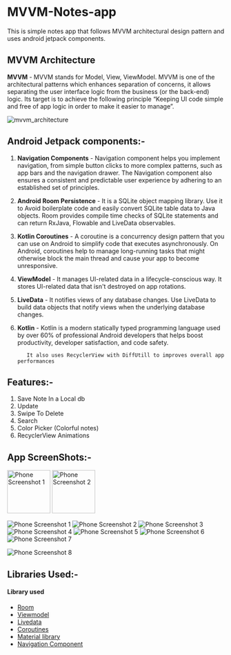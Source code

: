 # MVVM-Notes-app
This is simple notes app that follows MVVM architectural design pattern and uses android jetpack components.

## MVVM Architecture

__MVVM__ - MVVM stands for Model, View, ViewModel. MVVM is one of the architectural patterns which enhances separation of concerns, it allows separating the user interface logic from the business (or the back-end) logic. Its target is to achieve the following principle “Keeping UI code simple and free of app logic in order to make it easier to manage”.          


![mvvm_architecture](https://user-images.githubusercontent.com/60071765/94697016-50584e00-0355-11eb-924e-4ea28814b94e.png)


## Android Jetpack components:-
1. __Navigation Components__ - Navigation component helps you implement navigation, from simple button clicks to more complex patterns, such as app bars and the navigation drawer. The Navigation component also ensures a consistent and predictable user experience by adhering to an established set of principles.

2. __Android Room Persistence__ - It is a SQLite object mapping library. Use it to Avoid boilerplate code and easily convert SQLite table data to Java objects. Room provides compile time checks of SQLite statements and can return RxJava, Flowable and LiveData observables.

3. __Kotlin Coroutines__ - A coroutine is a concurrency design pattern that you can use on Android to simplify code that executes asynchronously. On Android, coroutines help to manage long-running tasks that might otherwise block the main thread and cause your app to become unresponsive.

4. __ViewModel__ - It manages UI-related data in a lifecycle-conscious way. It stores UI-related data that isn't destroyed on app rotations.

5. __LiveData__ - It notifies views of any database changes. Use LiveData to build data objects that notify views when the underlying database changes.

6. __Kotlin__ - Kotlin is a modern statically typed programming language used by over 60% of professional Android developers that helps boost productivity, developer satisfaction, and code safety.

          It also uses RecyclerView with DiffUtill to improves overall app performances

## Features:-
1. Save Note In a Local db
2. Update
3. Swipe To Delete
4. Search
5. Color Picker (Colorful notes)
5. RecyclerView Animations

## App ScreenShots:-

<!-- ![ezgif com-gif-maker](https://user-images.githubusercontent.com/60071765/94704102-302c8d00-035d-11eb-9035-e04487341b14.gif)
![ezgif com-gif-maker (1)](https://user-images.githubusercontent.com/60071765/94704994-28211d00-035e-11eb-859a-7ed354b1e2be.gif)
 -->



<!-- ![screenshot_20200930-192853_not](https://user-images.githubusercontent.com/60071765/94698129-9feb4980-0356-11eb-836b-859bfc29bd01.png)
![screenshot_20200930-192914_not](https://user-images.githubusercontent.com/60071765/94698702-33bd1580-0357-11eb-873e-df51a27ff3e7.png) -->


<img width="100" alt="Phone Screenshot 1" src="https://user-images.githubusercontent.com/101714917/172632482-a82aef1b-d92b-41fc-b3c5-7abe718f462c.png">
<img width="100" alt="Phone Screenshot 2" src="https://user-images.githubusercontent.com/101714917/172632504-432f8f84-07af-4daf-b44e-c749fd5f101c.png">



![Phone Screenshot 1](https://user-images.githubusercontent.com/101714917/172629658-c8e957a0-7ffb-49a4-b1e5-f78670bf4c9f.jpg) 
![Phone Screenshot 2](https://user-images.githubusercontent.com/101714917/172629698-c837c327-2aed-4d18-a697-424959efab1b.jpg)
![Phone Screenshot 3](https://user-images.githubusercontent.com/101714917/172629726-48f4bc9c-e79f-4eba-bed8-75d8290c2f2e.jpg)
![Phone Screenshot 4](https://user-images.githubusercontent.com/101714917/172629746-1e1ade0b-c74b-437c-b716-5a0044743d2f.jpg)
![Phone Screenshot 5](https://user-images.githubusercontent.com/101714917/172629775-201ca605-278a-4020-9d81-044f91fccb26.jpg)
![Phone Screenshot 6](https://user-images.githubusercontent.com/101714917/172629815-f3a9212d-5220-4929-9cd1-03aeb15fa6fa.jpg)
![Phone Screenshot 7](https://user-images.githubusercontent.com/101714917/172629826-c403aa23-8f4c-411e-81ca-5da0208d7b9e.jpg)

![Phone Screenshot 8](https://user-images.githubusercontent.com/101714917/172629839-6ab1a890-69a2-4cc2-b792-b4c9c9d0186e.jpg)




## Libraries Used:-
   <h4>Library used</h4>
<ul>
<li><a href="https://developer.android.com/topic/libraries/architecture/room" target="_blank">Room</a></li>
<li><a href="https://developer.android.com/topic/libraries/architecture/viewmodel" target="_blank">Viewmodel</a></li>
<li><a href="https://developer.android.com/topic/libraries/architecture/livedata">Livedata</a></li>
<li><a href="https://developer.android.com/kotlin/coroutines" target="_blank">Coroutines</a></li>
<li><a href="https://material.io/develop/android/docs/getting-started/" target="_blank">Material library</a></li>
<li><a href="https://developer.android.com/guide/navigation/navigation-getting-started" target="_blank">Navigation Component</a></li>
   
</ul>

